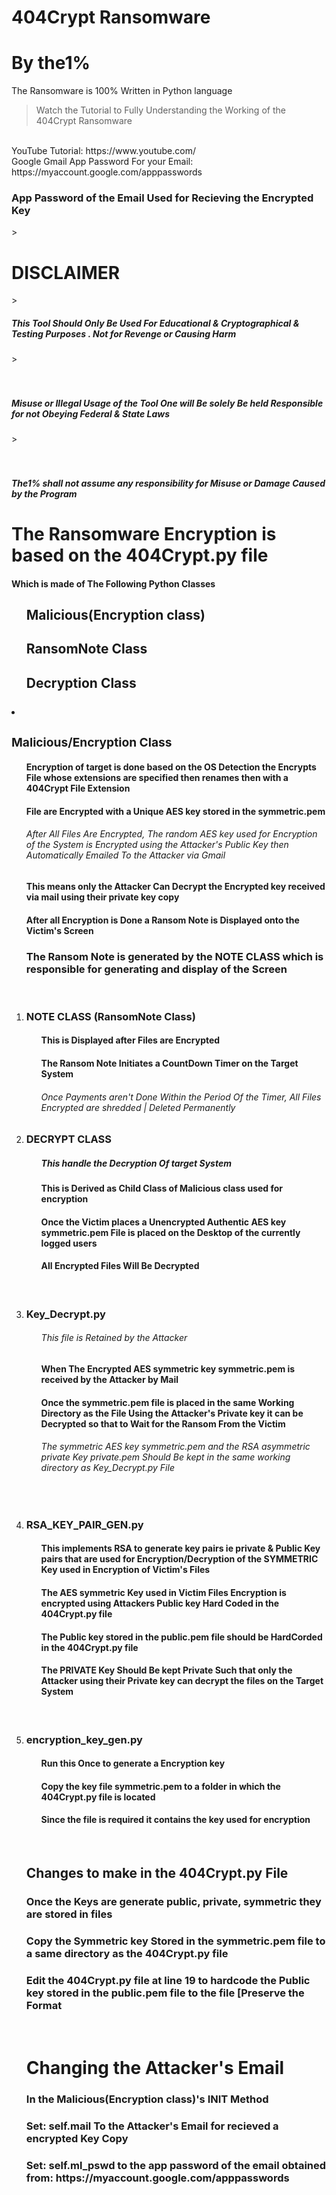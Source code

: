 <h1>404Crypt Ransomware</h1>
<h1>By the1%</h1>

The Ransomware is 100% Written in Python language
> Watch the Tutorial to Fully Understanding the Working of the 404Crypt Ransomware
</br>
YouTube Tutorial: https://www.youtube.com/
</br>
Google Gmail App Password For your Email: https://myaccount.google.com/apppasswords
<h3>App Password of the Email Used for Recieving the Encrypted Key</h3>
> <h1>DISCLAIMER</h1> 
> <h5>This Tool Should Only Be Used For Educational & Cryptographical & Testing Purposes . Not for Revenge or Causing Harm</h5>
> <h5><br><br>Misuse or Illegal Usage of the Tool One will Be solely Be held Responsible for not Obeying Federal & State Laws</h5>
> <h5><br><br>The1% shall not assume any responsibility for Misuse or Damage Caused by the Program</h5>


<h1> The Ransomware Encryption is based on the 404Crypt.py file</h1>

<h4>Which is  made of The Following Python Classes</h4>
<ol>
<h2>Malicious(Encryption class)</h2>
<h2>RansomNote Class</h2>
<h2>Decryption Class</h2>
</ol>


<h3><li><b><h3>Malicious/Encryption Class</h3></b></li></h3>
    <ol>
    <h4> Encryption of target is done based on the OS Detection the Encrypts  File whose  extensions are specified then renames then with a 404Crypt File Extension</h4>
    <h4>File are Encrypted with a Unique AES key stored in the symmetric.pem </h4>
    <h6>After All Files Are Encrypted, The random AES key used for Encryption of the System is Encrypted using the Attacker's Public Key then Automatically Emailed To the Attacker via Gmail</h6>
    <h4>This means only the Attacker Can Decrypt the Encrypted key received via mail using their private key copy</h4>
    <h4>After all Encryption is Done a Ransom Note is Displayed onto the Victim's Screen</h4>
    <h3>The Ransom Note is generated by the NOTE CLASS which is responsible for generating and display of the Screen</h3>
    
<br>
<li><b><h3>NOTE CLASS (RansomNote Class)</h3></b></li>
    <ol>
    <h4>This is Displayed after Files are Encrypted</h4>
    <h4>The Ransom Note Initiates a CountDown Timer on the Target System </h4>
    <h6>Once Payments aren't Done Within the Period Of the Timer, All Files Encrypted are shredded | Deleted Permanently</h6>
    </ol>


<li><b><h3>DECRYPT CLASS</b></h3></b></li> 
    <ol>
    <h5>This handle the Decryption Of target System </h5>
    <h4>This is Derived as Child Class of Malicious class used for encryption</h4>
    <h4>Once the Victim places a Unencrypted Authentic AES key symmetric.pem File is placed on the Desktop of the currently logged users</h4>
    <h4>All Encrypted Files Will Be Decrypted </h4>
    </ol>
    
    
    
<br>
<li><b><h3>Key_Decrypt.py</h3></b></li> 
    <ol>
    <h6>This file is Retained by the Attacker</h6>
    <h4>When The Encrypted AES symmetric key symmetric.pem is received by the Attacker by Mail</h4>
    <h4>Once the symmetric.pem file is placed in the same Working Directory as the File Using the Attacker's Private key it can be Decrypted so that to Wait for the Ransom From the Victim</h4>
    <h6>The symmetric AES key symmetric.pem and the RSA asymmetric private Key private.pem Should Be kept in the same working directory as Key_Decrypt.py File</h6>
    </ol>
    
    
<br>
<li><b><h3>RSA_KEY_PAIR_GEN.py</h3></b></li> 
    <ol>
    <h4>This implements RSA to generate key pairs ie private & Public Key pairs that are used for Encryption/Decryption of the SYMMETRIC Key used in Encryption of Victim's Files</h4>
    <h4>The AES symmetric Key used in Victim Files Encryption is encrypted using Attackers Public key Hard Coded in the 404Crypt.py file</h4>
    <h4>The Public key stored in the public.pem file should be HardCorded in the 404Crypt.py file</h4>    
    <h4>The PRIVATE Key Should Be kept Private Such that only the Attacker using their Private key can decrypt the files on the Target System</h4>
    </ol>

<br>
<li><b><h3>encryption_key_gen.py</h3></b></li>
    <ol>
    <h4>Run this Once to generate a Encryption key</h4>
    <h4>Copy the key file symmetric.pem to a folder in which the 404Crypt.py file is located</h4>
    <h4>Since the file is required it contains the key used for encryption</h4>
    </ol>
<br>
<h2>Changes to make in the 404Crypt.py File</h2>
<h3>Once the Keys are generate public, private, symmetric they are stored in files </h3>
<h3>Copy the Symmetric key Stored in the symmetric.pem file to a same directory as the 404Crypt.py file</h3>
<h3>Edit the 404Crypt.py file at line 19 to hardcode the Public key stored in the public.pem file to the file [Preserve the Format</h3>
<br>
<h1>Changing the Attacker's Email</h1>
<h3>In the Malicious(Encryption class)'s INIT Method </h3>
<h3>Set: self.mail To the Attacker's Email for recieved a encrypted Key Copy</h3>
<h3>Set: self.ml_pswd to the app password of the email obtained from: https://myaccount.google.com/apppasswords </h3>
